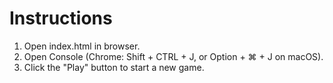 # Instructions

1. Open index.html in browser.
2. Open Console (Chrome: Shift + CTRL + J, or Option + ⌘ + J on macOS).
3. Click the "Play" button to start a new game.